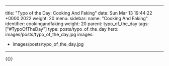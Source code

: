 
---
title: "Typo of the Day: Cooking And Faking"
date: Sun Mar 13 19:44:22 +0000 2022
weight: 20
menu:
  sidebar:
    name: "Cooking And Faking"
    identifier: cookingandfaking
    weight: 20
    parent: typo_of_the_day
tags: ["#TypoOfTheDay"]
type: posts/typo_of_the_day
hero: images/posts/typo_of_the_day.jpg
images:
- images/posts/typo_of_the_day.jpg
---


{{<tweet user="mariatta" id="1503094639431016448">}}

